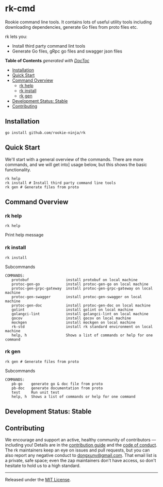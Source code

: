 # rk-cmd
Rookie command line tools. It contains lots of useful utility tools including downloading dependencies, generate Go files
from proto files etc.

rk lets you:
- Install third party command lint tools
- Generate Go files, gRpc go files and swagger json files

<!-- START doctoc generated TOC please keep comment here to allow auto update -->
<!-- DON'T EDIT THIS SECTION, INSTEAD RE-RUN doctoc TO UPDATE -->
**Table of Contents**  *generated with [DocToc](https://github.com/thlorenz/doctoc)*

  - [Installation](#installation)
  - [Quick Start](#quick-start)
  - [Command Overview](#command-overview)
    - [rk help](#rk-help)
    - [rk install](#rk-install)
    - [rk gen](#rk-gen)
  - [Development Status: Stable](#development-status-stable)
  - [Contributing](#contributing)

<!-- END doctoc generated TOC please keep comment here to allow auto update -->

## Installation
```shell script
go install github.com/rookie-ninja/rk
```

## Quick Start
We'll start with a general overview of the commands. 
There are more commands, and we will get into] usage below, but this shows the basic functionality.

```shell script
rk help
rk install # Install third party command line tools
rk gen # Generate files from proto
```

## Command Overview

### rk help
```shell script
rk help
```
Print help message

### rk install
```shell script
rk install 
```

Subcommands
```shell script
COMMANDS:
   protobuf                 install protobuf on local machine
   protoc-gen-go            install protoc-gen-go on local machine
   protoc-gen-grpc-gateway  install protoc-gen-grpc-gateway on local machine
   protoc-gen-swagger       install protoc-gen-swagger on local machine
   protoc-gen-doc           install protoc-gen-doc on local machine
   golint                   install golint on local machine
   golangci-lint            install golangci-lint on local machine
   gocov                    install gocov on local machine
   mockgen                  install mockgen on local machine
   rk-std                   install rk standard environment on local machine
   help, h                  Shows a list of commands or help for one command
```

### rk gen
```shell script
rk gen # Generate files from proto
```

Subcommands
```shell script
COMMANDS:
   pb-go    generate go & doc file from proto
   pb-doc   generate documentation from proto
   test     Run unit test
   help, h  Shows a list of commands or help for one command
```

## Development Status: Stable

## Contributing
We encourage and support an active, healthy community of contributors &mdash;
including you! Details are in the [contribution guide](CONTRIBUTING.md) and
the [code of conduct](CODE_OF_CONDUCT.md). The rk maintainers keep an eye on
issues and pull requests, but you can also report any negative conduct to
dongxuny@gmail.com. That email list is a private, safe space; even the zap
maintainers don't have access, so don't hesitate to hold us to a high
standard.

<hr>

Released under the [MIT License](LICENSE).

